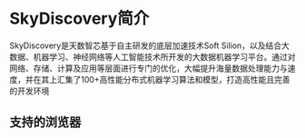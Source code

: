 # SkyDiscovery简介
SkyDiscovery是天数智芯基于自主研发的底层加速技术Soft Silion，以及结合大数据、机器学习、神经网络等人工智能技术所开发的大数据机器学习平台。通过对网络、存储、计算及应用等层面进行专门的优化，大幅提升海量数据处理能力与速度，并在其上汇集了100+高性能分布式机器学习算法和模型，打造高性能且完善的开发环境
## 支持的浏览器
